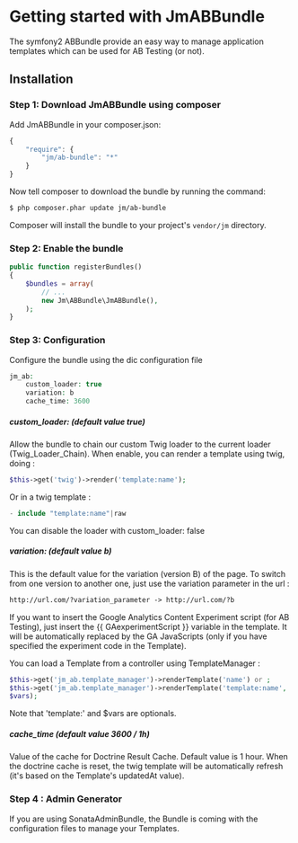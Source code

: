 Getting started with JmABBundle
===============================

The symfony2 ABBundle provide an easy way to manage application templates which can be used for AB Testing (or not).


## Installation

### Step 1: Download JmABBundle using composer

Add JmABBundle in your composer.json:

```js
{
    "require": {
        "jm/ab-bundle": "*"
    }
}
```

Now tell composer to download the bundle by running the command:

``` bash
$ php composer.phar update jm/ab-bundle
```

Composer will install the bundle to your project's `vendor/jm` directory.


### Step 2: Enable the bundle
```php
public function registerBundles()
{
    $bundles = array(
        // ...
        new Jm\ABBundle\JmABBundle(),
    );
}
```

### Step 3: Configuration

Configure the bundle using the dic configuration file
```php
jm_ab:
    custom_loader: true
    variation: b
    cache_time: 3600
```

##### custom_loader: (default value true)
Allow the bundle to chain our custom Twig loader to the current loader
(Twig_Loader_Chain). When enable, you can render a template using twig, doing :
```php
$this->get('twig')->render('template:name');
```
Or in a twig template :
```php
- include "template:name"|raw
```

You can disable the loader with custom_loader: false

##### variation: (default value b)
This is the default value for the variation (version B) of the page.
To switch from one version to another one, just use the variation parameter in the url :
```html
http://url.com/?variation_parameter -> http://url.com/?b
```

If you want to insert the Google Analytics Content Experiment script (for AB
Testing), just insert the {{ GAexperimentScript }} variable in the template.
It will be automatically replaced by the GA JavaScripts (only if you have
specified the experiment code in the Template).

You can load a Template from a controller using TemplateManager :
```php
$this->get('jm_ab.template_manager')->renderTemplate('name') or ;
$this->get('jm_ab.template_manager')->renderTemplate('template:name',
$vars);
```
Note that 'template:' and $vars are optionals.

##### cache_time (default value 3600 / 1h)

Value of the cache for Doctrine Result Cache. Default value is 1 hour.
When the doctrine cache is reset, the twig template will be automatically 
refresh (it's based on the Template's updatedAt value).

### Step 4 : Admin Generator

If you are using SonataAdminBundle, the Bundle is coming with the configuration files 
to manage your Templates.

